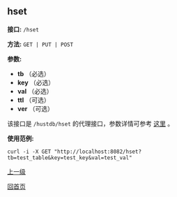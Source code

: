 ## hset ##

**接口:** `/hset`

**方法:** `GET | PUT | POST`

**参数:** 

*  **tb** （必选）  
*  **key** （必选）  
*  **val** （必选）  
*  **ttl** （可选）  
*  **ver** （可选）  

该接口是 `/hustdb/hset` 的代理接口，参数详情可参考 [这里](../hustdb/hustdb/hset.md) 。

**使用范例:**

    curl -i -X GET "http://localhost:8082/hset?tb=test_table&key=test_key&val=test_val"

[上一级](../ha.md)

[回首页](../../index.md)